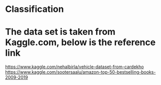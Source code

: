 # Classification

# The data set is taken from Kaggle.com, below is the reference link

https://www.kaggle.com/nehalbirla/vehicle-dataset-from-cardekho
https://www.kaggle.com/sootersaalu/amazon-top-50-bestselling-books-2009-2019

